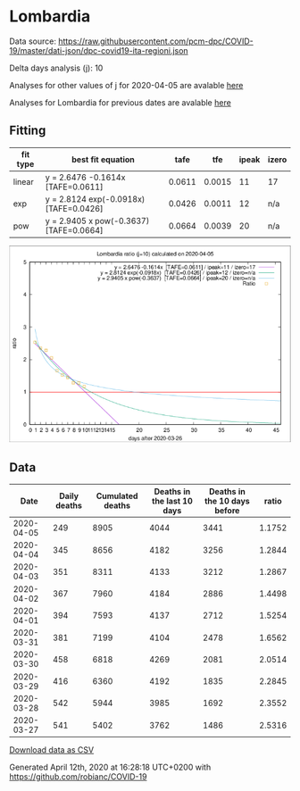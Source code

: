 # Lombardia

Data source: https://raw.githubusercontent.com/pcm-dpc/COVID-19/master/dati-json/dpc-covid19-ita-regioni.json

Delta days analysis (j): 10

Analyses for other values of j for 2020-04-05 are avalable [here](../README.md)

Analyses for Lombardia for previous dates are avalable [here](../../README.md)

## Fitting 
|fit type|best fit equation|tafe|tfe|ipeak|izero|
|-------|-----|--------|------|---|---|
|linear|y = 2.6476 -0.1614x  [TAFE=0.0611]|0.0611|0.0015|11|17|
|exp|y = 2.8124 exp(-0.0918x)  [TAFE=0.0426]|0.0426|0.0011|12|n/a|
|pow|y = 2.9405 x pow(-0.3637)  [TAFE=0.0664]|0.0664|0.0039|20|n/a|

![Plot](COVID-19_lombardia_j10_2020-04-05.png)

## Data
|Date|Daily deaths|Cumulated deaths|Deaths in the last 10 days|Deaths in the 10 days before|ratio|
|----|----------|-----------|-------|--------------------|-----|
|2020-04-05|249|8905|4044|3441|1.1752|
|2020-04-04|345|8656|4182|3256|1.2844|
|2020-04-03|351|8311|4133|3212|1.2867|
|2020-04-02|367|7960|4184|2886|1.4498|
|2020-04-01|394|7593|4137|2712|1.5254|
|2020-03-31|381|7199|4104|2478|1.6562|
|2020-03-30|458|6818|4269|2081|2.0514|
|2020-03-29|416|6360|4192|1835|2.2845|
|2020-03-28|542|5944|3985|1692|2.3552|
|2020-03-27|541|5402|3762|1486|2.5316|

[Download data as CSV](COVID-19_lombardia_j10_2020-04-05.csv)

Generated April 12th, 2020 at 16:28:18 UTC+0200 with https://github.com/robianc/COVID-19
